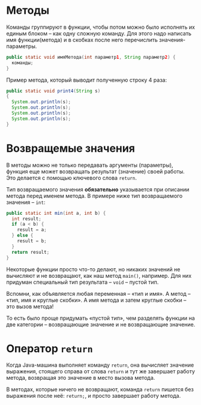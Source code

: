 # Mетоды

Команды группируют в функции, чтобы потом можно было исполнять их единым блоком – как одну сложную команду. Для этого надо написать имя функции(метода) и в скобках после него перечислить значения-параметры.
```java
public static void имяМетода(int параметр1, String параметр2) {
  команды;
}
```
Пример метода, который выводит полученную строку 4 раза:
```java
public static void print4(String s)
{
  System.out.println(s);
  System.out.println(s);
  System.out.println(s);
  System.out.println(s);
}
```

# Возвращемые значения

В методы можно не только передавать аргументы (параметры), функция еще может возвращать результат (значение) своей работы. Это делается с помощью ключевого слова `return`.

Тип возвращаемого значения **обязательно** указывается при описании метода перед именем метода. В примере ниже тип возвращаемого значения – `int`:
```java
public static int min(int a, int b) {
  int result;
  if (a < b) {
    result = a;
  } else {
    result = b;
  }
  return result;
}
```

Некоторые функции просто что-то делают, но никаких значений не вычисляют и не возвращают, как наш метод `main()`, например. Для них придуман специальный тип результата – `void` – пустой тип.

Вспомни, как объявляется любая переменная – «тип и имя». А метод – «тип, имя и круглые скобки». А имя метода и затем круглые скобки – это вызов метода!

То есть было проще придумать «пустой тип», чем разделять функции на две категории – возвращающие значение и не возвращающие значение.

# Оператор `return`

Когда Java-машина выполняет команду `return`, она вычисляет значение выражения, стоящего справа от слова `return` и тут же завершает работу метода, возвращая это значение в место вызова метода.

В методах, которые ничего не возвращают, команда `return` пишется без выражения после неё: `return;`, и просто завершает работу метода.
